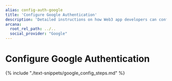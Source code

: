 ```yaml
---
alias: config-auth-google
title: 'Configure Google Authentication'
description: 'Detailed instructions on how Web3 app developers can configure Google authentication to onboard users in apps that are integrated with the Arcana Auth SDK.'
arcana:
  root_rel_path: ../..
  social_provider: "Google"
---
```


# Configure Google Authentication

{% include "./text-snippets/google_config_steps.md" %}